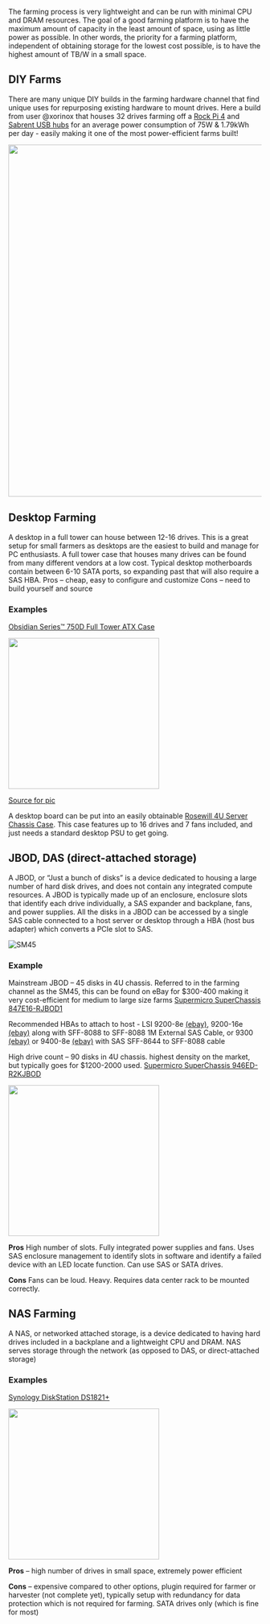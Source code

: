 The farming process is very lightweight and can be run with minimal CPU and DRAM resources. The goal of a good farming platform is to have the maximum amount of capacity in the least amount of space, using as little power as possible. In other words, the priority for a farming platform, independent of obtaining storage for the lowest cost possible, is to have the highest amount of TB/W in a small space.

## DIY Farms

There are many unique DIY builds in the farming hardware channel that find unique uses for repurposing existing hardware to mount drives.
Here a build from user @xorinox that houses 32 drives farming off a [Rock Pi 4](https://rockpi.org/rockpi4) and [Sabrent USB hubs](https://www.amazon.com/dp/B07KHRLSTT/ref=cm_sw_r_cp_awdb_imm_t1_1DEK038PXEQEHDMAR6F8) for an average power consumption of 75W & 1.79kWh per day - easily making it one of the most power-efficient farms built!

<img src="https://user-images.githubusercontent.com/61642896/103497288-0d53be00-4e0f-11eb-98b6-c9bffe57d3f3.jpg" width="700">

## Desktop Farming

A desktop in a full tower can house between 12-16 drives. This is a great setup for small farmers as desktops are the easiest to build and manage for PC enthusiasts. A full tower case that houses many drives can be found from many different vendors at a low cost. Typical desktop motherboards contain between 6-10 SATA ports, so expanding past that will also require a SAS HBA.
Pros – cheap, easy to configure and customize
Cons – need to build yourself and source 

### Examples

[Obsidian Series™ 750D Full Tower ATX Case](https://www.corsair.com/us/en/Categories/Products/Cases/Obsidian-Series%E2%84%A2-750D-Full-Tower-ATX-Case/p/CC-9011035-WW)

<img src="https://preview.redd.it/xd8bgja34vg61.png?width=960&crop=smart&auto=webp&s=b4879c70c0afc1a79a0157b9d1f3abbc61e3c590" width="300">

[Source for pic](https://www.reddit.com/r/DataHoarder/comments/lhp1g7/first_nas_build_update_corsair_750d/)

A desktop board can be put into an easily obtainable [Rosewill 4U Server Chassis Case](https://www.amazon.com/dp/B0091IZ1ZG/ref=cm_sw_em_r_mt_dp_RQRJF9S2PHGBPC6DQ90D). This case features up to 16 drives and 7 fans included, and just needs a standard desktop PSU to get going.

## JBOD, DAS (direct-attached storage)

A JBOD, or “Just a bunch of disks” is a device dedicated to housing a large number of hard disk drives, and does not contain any integrated compute resources. A JBOD is typically made up of an enclosure, enclosure slots that identify each drive individually, a SAS expander and backplane, fans, and power supplies. All the disks in a JBOD can be accessed by a single SAS cable connected to a host server or desktop through a HBA (host bus adapter) which converts a PCIe slot to SAS.

![SM45](https://www.supermicro.com/a_images/products/Chassis/4U/SC847-RJBOD_spec.jpg)

### Example

Mainstream JBOD – 45 disks in 4U chassis. Referred to in the farming channel as the SM45, this can be found on eBay for $300-400 making it very cost-efficient for medium to large size farms
[Supermicro SuperChassis 847E16-RJBOD1](https://www.supermicro.com/en/products/chassis/4U/847/SC847E16-RJBOD1)

Recommended HBAs to attach to host - LSI 9200-8e [(ebay)](https://www.ebay.com/sch/i.html?_from=R40&_trksid=p2380057.m570.l1313&_nkw=LSI+9200-8e&_sacat=0), 9200-16e [(ebay)](https://www.ebay.com/sch/i.html?_from=R40&_trksid=p2380057.m570.l1311&_nkw=lsi+sas9200-16e&_sacat=0) along with SFF-8088 to SFF-8088 1M External SAS Cable, or 9300 [(ebay)](https://www.ebay.com/sch/i.html?_from=R40&_trksid=p2380057.m570.l1311&_nkw=lsi+9300&_sacat=0) or 9400-8e [(ebay)](https://www.ebay.com/sch/i.html?_from=R40&_trksid=p2380057.m570.l1311&_nkw=9400-8e&_sacat=0) with SAS SFF-8644 to SFF-8088 cable

High drive count – 90 disks in 4U chassis. highest density on the market, but typically goes for $1200-2000 used.
[Supermicro SuperChassis 946ED-R2KJBOD](https://www.supermicro.com/en/products/chassis/4U/946/SC946ED-R2KJBOD)

<img src="https://www.supermicro.com/CDS_Image/uploads/chassis/sc946ed_ad_pull-out_new_20150727.jpg" width="300">

**Pros**
High number of slots. Fully integrated power supplies and fans. Uses SAS enclosure management to identify slots in software and identify a failed device with an LED locate function. Can use SAS or SATA drives.

**Cons**
Fans can be loud. Heavy. Requires data center rack to be mounted correctly.

## NAS Farming
A NAS, or networked attached storage, is a device dedicated to having hard drives included in a backplane and a lightweight CPU and DRAM. NAS serves storage through the network (as opposed to DAS, or direct-attached storage)

### Examples
[Synology DiskStation DS1821+](https://www.synology.com/en-us/products/DS1821+)

<img src="https://www.synology.com/img/products/detail/DS1821plus/heading@2x.png" width="300">

**Pros** – high number of drives in small space, extremely power efficient

**Cons** – expensive compared to other options, plugin required for farmer or harvester (not complete yet), typically setup with redundancy for data protection which is not required for farming. SATA drives only (which is fine for most)
